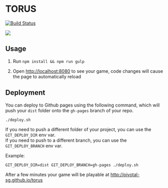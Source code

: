 # TORUS

[![Build Status](https://travis-ci.org/pivotal-sg/torus.svg?branch=master)](https://travis-ci.org/pivotal-sg/torus)

![](http://i.imgur.com/e5QvqIH.png)

## Usage

1. Run `npm install && npm run gulp`

1. Open [http://localhost:8080](http://localhost:8080) to see your game, code changes will cause the page to automatically reload

## Deployment

You can deploy to Github pages using the following command, which will push your `dist` folder onto the `gh-pages` branch of your repo.

`./deploy.sh`

If you need to push a different folder of your project, you can use the `GIT_DEPLOY_DIR` env var.
<br>
If you need to push to a different branch, you can use the `GIT_DEPLOY_BRANCH` env var.

Example:

`GIT_DEPLOY_DIR=dist GIT_DEPLOY_BRANCH=gh-pages ./deploy.sh`

After a few minutes your game will be playable at http://pivotal-sg.github.io/torus


